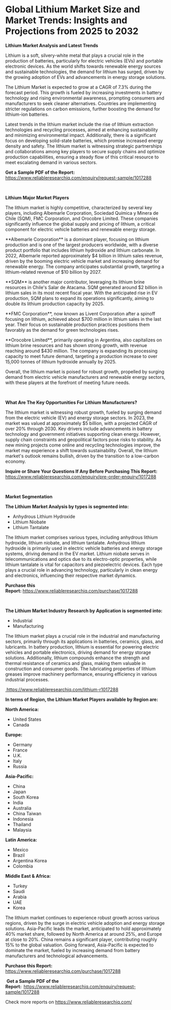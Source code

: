 <p><h1>Global Lithium Market Size and Market Trends: Insights and Projections from 2025 to 2032</h1></p><p><strong>Lithium Market Analysis and Latest Trends</strong></p>
<p><p>Lithium is a soft, silvery-white metal that plays a crucial role in the production of batteries, particularly for electric vehicles (EVs) and portable electronic devices. As the world shifts towards renewable energy sources and sustainable technologies, the demand for lithium has surged, driven by the growing adoption of EVs and advancements in energy storage solutions.</p><p>The Lithium Market is expected to grow at a CAGR of 7.3% during the forecast period. This growth is fueled by increasing investments in battery technology and rising environmental awareness, prompting consumers and manufacturers to seek cleaner alternatives. Countries are implementing stricter regulations on carbon emissions, further boosting the demand for lithium-ion batteries.</p><p>Latest trends in the lithium market include the rise of lithium extraction technologies and recycling processes, aimed at enhancing sustainability and minimizing environmental impact. Additionally, there is a significant focus on developing solid-state batteries, which promise increased energy density and safety. The lithium market is witnessing strategic partnerships and collaborations among key players to secure supply chains and optimize production capabilities, ensuring a steady flow of this critical resource to meet escalating demand in various sectors.</p></p>
<p><strong>Get a Sample PDF of the Report:&nbsp;</strong> <a href="https://www.reliableresearchiq.com/enquiry/request-sample/1017288?utm_campaign=1140&utm_medium=2&utm_source=Github&utm_content=ia&utm_term=30012025&utm_id=lithium">https://www.reliableresearchiq.com/enquiry/request-sample/1017288</a></p>
<p>&nbsp;</p>
<p><strong>Lithium Major Market Players</strong></p>
<p><p>The lithium market is highly competitive, characterized by several key players, including Albemarle Corporation, Sociedad Química y Minera de Chile (SQM), FMC Corporation, and Orocobre Limited. These companies significantly influence the global supply and pricing of lithium, a critical component for electric vehicle batteries and renewable energy storage.</p><p>**Albemarle Corporation** is a dominant player, focusing on lithium production and is one of the largest producers worldwide, with a diverse product portfolio that includes lithium hydroxide and lithium carbonate. In 2022, Albemarle reported approximately $4 billion in lithium sales revenue, driven by the booming electric vehicle market and increasing demand for renewable energy. The company anticipates substantial growth, targeting a lithium-related revenue of $10 billion by 2027.</p><p>**SQM** is another major contributor, leveraging its lithium brine resources in Chile's Salar de Atacama. SQM generated around $2 billion in lithium sales in its most recent fiscal year. With the anticipated rise in EV production, SQM plans to expand its operations significantly, aiming to double its lithium production capacity by 2025.</p><p>**FMC Corporation**, now known as Livent Corporation after a spinoff focusing on lithium, achieved about $700 million in lithium sales in the last year. Their focus on sustainable production practices positions them favorably as the demand for green technologies rises.</p><p>**Orocobre Limited**, primarily operating in Argentina, also capitalizes on lithium brine resources and has shown strong growth, with revenue reaching around $430 million. The company is expanding its processing capacity to meet future demand, targeting a production increase to over 15,000 tonnes of lithium hydroxide annually by 2025.</p><p>Overall, the lithium market is poised for robust growth, propelled by surging demand from electric vehicle manufacturers and renewable energy sectors, with these players at the forefront of meeting future needs.</p></p>
<p>&nbsp;</p>
<p><strong>What Are The Key Opportunities For Lithium Manufacturers?</strong></p>
<p><p>The lithium market is witnessing robust growth, fueled by surging demand from the electric vehicle (EV) and energy storage sectors. In 2023, the market was valued at approximately $5 billion, with a projected CAGR of over 20% through 2030. Key drivers include advancements in battery technology and government initiatives supporting clean energy. However, supply chain constraints and geopolitical factors pose risks to stability. As new mining projects come online and recycling technologies improve, the market may experience a shift towards sustainability. Overall, the lithium market's outlook remains bullish, driven by the transition to a low-carbon economy.</p></p>
<p><strong>Inquire or Share Your Questions If Any Before Purchasing This Report:</strong> <a href="https://www.reliableresearchiq.com/enquiry/pre-order-enquiry/1017288?utm_campaign=1140&utm_medium=2&utm_source=Github&utm_content=ia&utm_term=30012025&utm_id=lithium">https://www.reliableresearchiq.com/enquiry/pre-order-enquiry/1017288</a></p>
<p>&nbsp;</p>
<p><strong>Market Segmentation</strong></p>
<p><strong>The Lithium Market Analysis by types is segmented into:</strong></p>
<p><ul><li>Anhydrous Lithium Hydroxide</li><li>Lithium Niobate</li><li>Lithium Tantalate</li></ul></p>
<p><p>The lithium market comprises various types, including anhydrous lithium hydroxide, lithium niobate, and lithium tantalate. Anhydrous lithium hydroxide is primarily used in electric vehicle batteries and energy storage systems, driving demand in the EV market. Lithium niobate serves in telecommunications and optics due to its electro-optic properties, while lithium tantalate is vital for capacitors and piezoelectric devices. Each type plays a crucial role in advancing technology, particularly in clean energy and electronics, influencing their respective market dynamics.</p></p>
<p><strong>Purchase this Report:&nbsp;</strong><a href="https://www.reliableresearchiq.com/purchase/1017288?utm_campaign=1140&utm_medium=2&utm_source=Github&utm_content=ia&utm_term=30012025&utm_id=lithium">https://www.reliableresearchiq.com/purchase/1017288</a></p>
<p>&nbsp;</p>
<p><strong>The Lithium Market Industry Research by Application is segmented into:</strong></p>
<p><ul><li>Industrial</li><li>Manufacturing</li></ul></p>
<p><p>The lithium market plays a crucial role in the industrial and manufacturing sectors, primarily through its applications in batteries, ceramics, glass, and lubricants. In battery production, lithium is essential for powering electric vehicles and portable electronics, driving demand for energy storage solutions. Additionally, lithium compounds enhance the strength and thermal resistance of ceramics and glass, making them valuable in construction and consumer goods. The lubricating properties of lithium greases improve machinery performance, ensuring efficiency in various industrial processes.</p></p>
<p><a href="https://www.reliableresearchiq.com/lithium-r1017288?utm_campaign=1140&utm_medium=2&utm_source=Github&utm_content=ia&utm_term=30012025&utm_id=lithium">&nbsp;https://www.reliableresearchiq.com/lithium-r1017288</a></p>
<p><strong>In terms of Region, the Lithium Market Players available by Region are:</strong></p>
<p>
    <p> <strong> North America: </strong>
        <ul>
            <li>United States</li>
            <li>Canada</li>
        </ul>
        </p> 
    <p> <strong> Europe: </strong>
        <ul>
            <li>Germany</li>
            <li>France</li>
            <li>U.K.</li>
            <li>Italy</li>
            <li>Russia</li>
        </ul>
        </p> 
    <p> <strong> Asia-Pacific: </strong>
        <ul>
            <li>China</li>
            <li>Japan</li>
            <li>South Korea</li>
            <li>India</li>
            <li>Australia</li>
            <li>China Taiwan</li>
            <li>Indonesia</li>
            <li>Thailand</li>
            <li>Malaysia</li>
        </ul>
        </p> 
    <p> <strong> Latin America: </strong>
        <ul>
            <li>Mexico</li>
            <li>Brazil</li>
            <li>Argentina Korea</li>
            <li>Colombia</li>
        </ul>
        </p> 
    <p> <strong> Middle East & Africa: </strong>
        <ul>
            <li>Turkey</li>
            <li>Saudi</li>
            <li>Arabia</li>
            <li>UAE</li>
            <li>Korea</li>
        </ul>
    </p>
    </p>
<p><p>The lithium market continues to experience robust growth across various regions, driven by the surge in electric vehicle adoption and energy storage solutions. Asia-Pacific leads the market, anticipated to hold approximately 40% market share, followed by North America at around 25%, and Europe at close to 20%. China remains a significant player, contributing roughly 15% to the global valuation. Going forward, Asia-Pacific is expected to dominate the market, fueled by increasing demand from battery manufacturers and technological advancements.</p></p>
<p><strong>Purchase this Report: </strong><a href="https://www.reliableresearchiq.com/purchase/1017288?utm_campaign=1140&utm_medium=2&utm_source=Github&utm_content=ia&utm_term=30012025&utm_id=lithium">https://www.reliableresearchiq.com/purchase/1017288</a></p>
<p>&nbsp;<strong>Get a Sample PDF of the Report:&nbsp;&nbsp;</strong><a href="https://www.reliableresearchiq.com/enquiry/request-sample/1017288?utm_campaign=1140&utm_medium=2&utm_source=Github&utm_content=ia&utm_term=30012025&utm_id=lithium">https://www.reliableresearchiq.com/enquiry/request-sample/1017288</a></p>
<p><strong></strong></p>
<p>Check more reports on <a href="https://www.reliableresearchiq.com/?utm_campaign=1140&utm_medium=2&utm_source=Github&utm_content=ia&utm_term=30012025&utm_id=lithium">https://www.reliableresearchiq.com/</a></p>